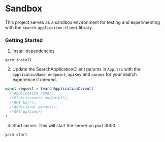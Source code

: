 # Sandbox
This project serves as a sandbox environment for testing and experimenting with the ```search-application-client``` library.


### Getting Started
1. Install dependencies
```
yarn install
```
2. Update the SearchApplicationClient params in ```App.tsx``` with the ```applicationName```, ```endpoint```, ```apiKey``` and ```params``` for your search experience if needed.
```javascript
const request = SearchApplicationClient(
  /*Application name*/,
  /*Elasticsearch endpoint*/,
  /*API key*/,
  /*Additional params*/,
  /*API options*/
)
```
3. Start server. This will start the server on port 3000.
```
yarn start
```